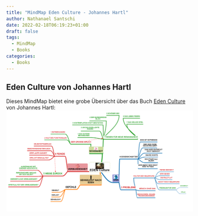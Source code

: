 ```yaml
---
title: "MindMap Eden Culture - Johannes Hartl"
author: Nathanael Santschi
date: 2022-02-18T06:19:23+01:00
draft: false
tags:
  - MindMap
  - Books
categories:
  - Books
---
```

## Eden Culture von Johannes Hartl

Dieses MindMap bietet eine grobe Übersicht über das Buch [Eden Culture](https://www.amazon.de/Eden-Culture-%C3%96kologie-Herzens-Morgen/dp/3451033089) von Johannes Hartl: 
![edenculture](/images/edenculture.png "Preview")
